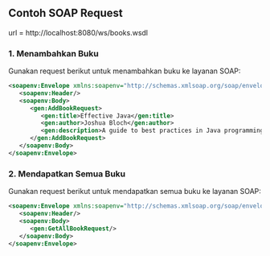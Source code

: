 
## Contoh SOAP Request

url = http://localhost:8080/ws/books.wsdl

### 1. Menambahkan Buku

Gunakan request berikut untuk menambahkan buku ke layanan SOAP:

```xml
<soapenv:Envelope xmlns:soapenv="http://schemas.xmlsoap.org/soap/envelope/" xmlns:gen="http://polstat.com/perpustakaan/gen">
   <soapenv:Header/>
   <soapenv:Body>
      <gen:AddBookRequest>
         <gen:title>Effective Java</gen:title>
         <gen:author>Joshua Bloch</gen:author>
         <gen:description>A guide to best practices in Java programming.</gen:description>
      </gen:AddBookRequest>
   </soapenv:Body>
</soapenv:Envelope>
```
### 2. Mendapatkan Semua Buku

Gunakan request berikut untuk mendapatkan semua buku ke layanan SOAP:

```xml
<soapenv:Envelope xmlns:soapenv="http://schemas.xmlsoap.org/soap/envelope/" xmlns:gen="http://polstat.com/perpustakaan/gen">
   <soapenv:Header/>
   <soapenv:Body>
      <gen:GetAllBookRequest/>
   </soapenv:Body>
</soapenv:Envelope>
```
